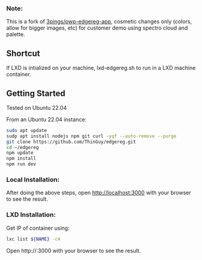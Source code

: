 ### Note:
This is a fork of [3pings/pwp-edgereg-app](https://github.com/3pings/pwp-edgereg-app), cosmetic changes only (colors, allow for bigger images, etc) for customer demo using spectro cloud and palette.

## Shortcut

If LXD is intialized on your machine, lxd-edgereg.sh to run in a LXD machine container.

## Getting Started

Tested on Ubuntu 22.04

From an Ubuntu 22.04 instance:

```bash
sudo apt update
sudp apt install nodejs npm git curl -yqf --auto-remove --purge
git clone https://github.com/ThinGuy/edgereg.git
cd ~/edgereg
npm update
npm install
npm run dev
```

### Local Installation:

After doing the above steps, open [http://localhost:3000](http://localhost:3000) with your browser to see the result.

### LXD Installation: 

Get IP of container using:
```bash
lxc list ${NAME} -c4
```

Open http://<LXD Container IP>:3000 with your browser to see the result.

